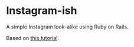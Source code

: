 # Instagram-ish

A simple Instagram look-alike using Ruby on Rails.

Based on [this tutorial](https://www.youtube.com/watch?v=MpFO4Zr0EPE).
